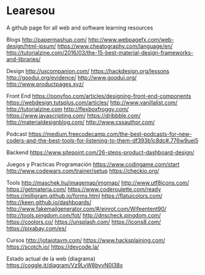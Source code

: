 # Learesou
A github page for all web and software learning resources

Blogs
http://papermashup.com/
http://www.webpagefx.com/web-design/html-ipsum/
https://www.cheatography.com/language/en/
http://tutorialzine.com/2016/03/the-15-best-material-design-frameworks-and-libraries/

Design
http://uxcompanion.com/
https://hackdesign.org/lessons
http://goodui.org/evidence/
http://www.goodui.org/
http://www.productpages.xyz/


Front End
https://ponyfoo.com/articles/designing-front-end-components
https://webdesign.tutsplus.com/articles/
http://www.vanillalist.com/
http://tutorialzine.com
http://flexboxfroggy.com/
https://www.javascripting.com/
https://dribbble.com/
http://materialdesignblog.com/
http://www.cssauthor.com/



Podcast
https://medium.freecodecamp.com/the-best-podcasts-for-new-coders-and-the-best-tools-for-listening-to-them-df393b1c8dc#.776w9uei5

Backend
https://www.sitepoint.com/26-steps-product-dashboard-design/

Juegos y Practicas Programación
https://www.codingame.com/start
http://www.codewars.com/trainer/setup
https://checkio.org/


Tools
http://maschek.hu/imagemap/imgmap/
http://www.utf8icons.com/
https://getmateria.com/
https://www.coderoulette.com/ready
https://milligram.github.io/forms.html
https://flatuicolors.com/
http://keen.github.io/dashboards/
http://www.fakemailgenerator.com/#/einrot.com/Wifeentent90/
http://tools.pingdom.com/fpt/
http://dnscheck.pingdom.com/
https://coolors.co/
https://unsplash.com/
https://icons8.com/
https://pixabay.com/es/




Cursos 
http://jotajotavm.com/
https://www.hacksplaining.com/
https://scotch.io/
https://devcode.la/


Estado actual de la web (diagrama)
https://coggle.it/diagram/Vz9LvW8byvN0I38x

